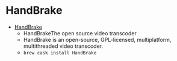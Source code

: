 # HandBrake
- [HandBrake](https://handbrake.fr/)
  -  HandBrakeThe open source video transcoder
  - HandBrake is an open-source, GPL-licensed, multiplatform, multithreaded video transcoder.
  - `brew cask install HandBrake`
